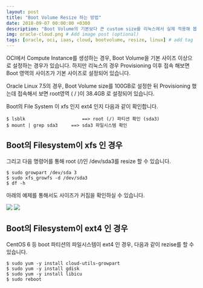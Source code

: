 ```yaml
---
layout: post
title: "Boot Volume Resize 하는 방법"
date: 2018-09-07 00:00:00 +0300
description: "Boot Volume의 기본보다 큰 custom size를 리눅스에서 실제 적용해 봅니다." # Add post description (optional)
img: oracle-cloud.png # Add image post (optional)
tags: [oracle, oci, iaas, cloud, bootvolume, resize, linux] # add tag
---
```


OCI에서 Compute Instance를 생성하는 경우, Boot Volume을 기본 사이즈 이상으로 설정하는 경우가 있습니다.
하지만 리눅스의 경우 Provisioning 이후 접속 해보면 Boot 영역의 사이즈가 기본 사이즈로 설정되어 있습니다.

Oracle Linux 7.5의 경우, Boot Volume size를 100GB로 설정한 뒤 Provisioning 했는데 접속해서 보면 root영역 ( / )이 38.4GB 로 설정되어 있습니다.

Boot의 File System 이 xfs 인지 ext4 인지 다음과 같이 확인합니다.

	$ lsblk		                ==> root (/) 파티션 확인 (sda3)
	$ mount | grep sda3		==> sda3 파일시스템 확인


## Boot의 Filesystem이 xfs 인 경우
  
그리고 다음 명령어를 통해 root (/)인 /dev/sda3를 resize 할 수 있습니다.

	$ sudo growpart /dev/sda 3
	$ sudo xfs_growfs -d /dev/sda3
	$ df -h
	
아래의 예제를 통해서도 사이즈가 커짐을 확인하실 수 있습니다.

![]({{site.baseurl}}/assets/img/bv_resize01.png)
![]({{site.baseurl}}/assets/img/bv_resize02.png)


## Boot의 Filesystem이 ext4 인 경우

CentOS 6 등 boot 파티션의 파일시스템이 ext4 인 경우, 다음과 같이 rezise를 할 수 있습니다.

    $ sudo yum -y install cloud-utils-growpart
    $ sudo yum -y install gdisk
    $ sudo yum -y install libicu
    $ sudo reboot
    
